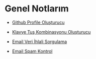 # Genel Notlarım

- [Github Profile Oluşturucu](https://www.genreadme.cloud/profile)

- [Klavye Tuş Kombinasyonu Oluşturucu](https://kbd.hsuan.xyz/)

- [Email Veri İhlali Sorgulama](https://haveibeenpwned.com/)

- [Email Spam Kontrol](https://www.mail-tester.com/)

